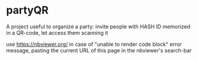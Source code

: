 # partyQR
A project useful to organize a party: 
invite people with HASH ID memorized in a QR-code, 
let access them scanning it

use https://nbviewer.org/ in case of "unable to render code block" error message, pasting the current URL of this page in the nbviewer's search-bar
